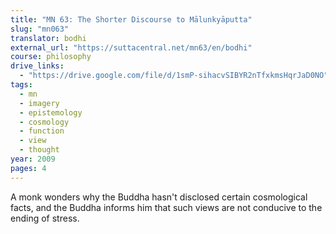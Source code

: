 ```yaml
---
title: "MN 63: The Shorter Discourse to Mālunkyāputta"
slug: "mn063"
translator: bodhi
external_url: "https://suttacentral.net/mn63/en/bodhi"
course: philosophy
drive_links:
  - "https://drive.google.com/file/d/1smP-sihacvSIBYR2nTfxkmsHqrJaD0NO"
tags:
  - mn
  - imagery
  - epistemology
  - cosmology
  - function
  - view
  - thought
year: 2009
pages: 4
---
```


A monk wonders why the Buddha hasn't disclosed certain cosmological facts, and the Buddha informs him that such views are not conducive to the ending of stress.
